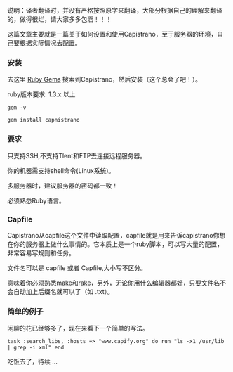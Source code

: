 说明：译者翻译时，并没有严格按照原字来翻译，大部分根据自己的理解来翻译的，做得很烂，请大家多多包涵！！！
  
这篇文章主要就是一篇关于如何设置和使用Capistrano，至于服务器的环境，自己要根据实际情况去配置。

### 安装

去这里 [Ruby Gems](http://rubygems.org/) 搜索到Capistrano，然后安装（这个总会了吧！）。

ruby版本要求: 1.3.x 以上

`gem -v`

`gem install capnistrano`

### 要求
  
只支持SSH,不支持Tlent和FTP去连接远程服务器。

你的机器需支持shell命令(Linux系统)。

多服务器时，建议服务器的密码都一致！
  
必须熟悉Ruby语言。

### Capfile

Capistrano从capfile这个文件中读取配置，capfile就是用来告诉capistrano你想在你的服务器上做什么事情的。它本质上是一个ruby脚本，可以写大量的配置，非常容易写规则和任务。

文件名可以是 capfile 或者 Capfile,大小写不区分。

意味着你必须熟悉make和rake，另外，无论你用什么编辑器都好，只要文件名不会自动加上后缀名就可以了（如 .txt）。

### 简单的例子

闲聊的花已经够多了，现在来看下一个简单的写法。

`task :search_libs, :hosts => "www.capify.org" do
  run "ls -x1 /usr/lib | grep -i xml"
end`

  吃饭去了，待续 ...